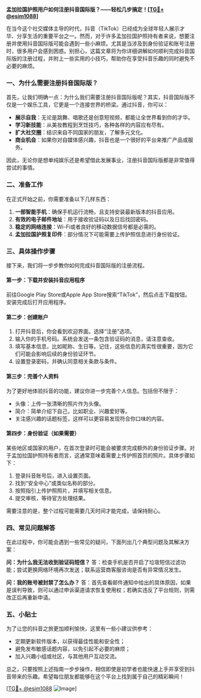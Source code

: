 **孟加拉国护照用户如何注册抖音国际版？——轻松几步搞定！[[TG💪+ @esim1088](https://t.me/s/esim1088)]**

在当今这个社交媒体主导的时代，抖音（TikTok）已经成为全球年轻人展示才华、分享生活的重要平台之一。然而，对于许多孟加拉国护照持有者来说，想要注册并使用抖音国际版可能会遇到一些小麻烦。尤其是当涉及到身份验证和账号注册时，很多用户会感到困惑。别担心，这篇文章将为你详细讲解如何顺利完成抖音国际版的注册过程，并附上一些实用的小技巧，帮助你在享受抖音乐趣的同时避免不必要的麻烦。

### 一、为什么需要注册抖音国际版？

首先，让我们明确一点：为什么我们需要注册抖音国际版呢？其实，抖音国际版不仅是一个娱乐工具，它更是一个连接世界的桥梁。通过抖音，你可以：

- **展示自我**：无论是跳舞、唱歌还是创意短视频，都能让全世界看到你的才华。
- **学习新技能**：从美妆教程到烹饪技巧，各种各样的内容应有尽有。
- **扩大社交圈**：结识来自不同国家的朋友，了解多元文化。
- **商业机会**：如果你对自媒体感兴趣，抖音也是一个很好的平台来推广产品或服务。

因此，无论你是想单纯娱乐还是希望借此发展事业，注册抖音国际版都是非常值得尝试的事情。

### 二、准备工作

在正式开始之前，你需要准备以下几样东西：

1. **一部智能手机**：确保手机运行流畅，且支持安装最新版本的抖音应用。
2. **有效的电子邮件地址**：用于接收验证码以及日后找回密码。
3. **稳定的网络连接**：Wi-Fi或者良好的移动数据信号都是必需的。
4. **孟加拉国护照复印件**：部分情况下可能需要上传护照信息进行身份验证。

### 三、具体操作步骤

接下来，我们将一步步教你如何完成抖音国际版的注册流程。

#### 第一步：下载并安装抖音应用程序

前往Google Play Store或Apple App Store搜索“TikTok”，然后点击下载按钮。安装完成后打开应用程序。

#### 第二步：创建账户

1. 打开抖音后，你会看到欢迎界面。选择“注册”选项。
2. 输入你的手机号码。系统会发送一条包含验证码的消息，请注意查收。
3. 填写基本信息，比如昵称、生日等。记住，这些信息的真实性很重要，因为它们可能会影响后续的身份验证环节。
4. 设置登录密码，并确认同意相关条款与条件。

#### 第三步：完善个人资料

为了更好地体验抖音的功能，建议你进一步完善个人信息。包括但不限于：
- 头像：上传一张清晰的照片作为头像。
- 简介：简单介绍下自己，比如职业、兴趣爱好等。
- 关注感兴趣的话题标签，这样可以更容易发现符合你口味的内容。

#### 第四步：身份验证（如果需要）

某些地区或国家的用户，在首次登录时可能会被要求完成额外的身份验证步骤。对于孟加拉国护照持有者而言，这通常意味着需要上传护照首页的照片。具体步骤如下：

1. 登录抖音账号后，进入设置页面。
2. 找到“安全中心”或类似名称的部分。
3. 按照指引上传护照照片，并填写相关信息。
4. 提交审核，等待官方处理结果。

需要注意的是，整个过程可能需要几天时间才能完成，请保持耐心。

### 四、常见问题解答

在此过程中，你可能会遇到一些常见的疑问，下面列出几个典型问题及其解决方案：

**问：为什么我无法收到验证码短信？**
答：检查手机是否开启了垃圾短信过滤功能；尝试更换网络环境再次发送；联系运营商客服咨询是否有异常情况发生。

**问：我的账号被封禁了怎么办？**
答：首先查看邮件通知中给出的具体原因，如果是误判导致，则可以通过申诉渠道请求恢复使用权；若确实违反了平台规则，则需改正后再重新申请。

### 五、小贴士

为了让您的抖音之旅更加顺利愉快，这里有一些小建议供参考：
- 定期更新软件版本，以获得最佳性能和安全性；
- 避免发布敏感话题内容，以免引起不必要的麻烦；
- 加入兴趣小组或社区，与其他用户互动交流。

总之，只要按照上述指南一步步操作，相信即使是初学者也能快速上手并享受到抖音带来的乐趣。希望每位朋友都能够在这个平台上找到属于自己的精彩瞬间！

[[TG💪+ @esim1088](https://t.me/s/esim1088) ![Image](https://i.postimg.cc/4NQfJmqS/Snipaste-2025-05-13-00-14-12.png)]